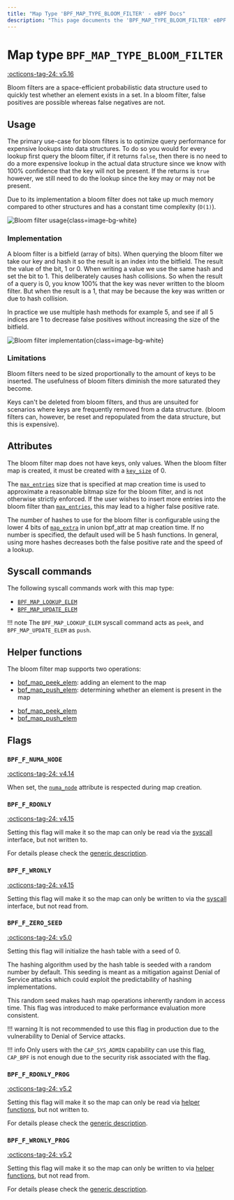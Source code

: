 ```yaml
---
title: "Map Type 'BPF_MAP_TYPE_BLOOM_FILTER' - eBPF Docs"
description: "This page documents the 'BPF_MAP_TYPE_BLOOM_FILTER' eBPF map type, including its defintion, usage, program types that can use it, and examples."
---
```

# Map type `BPF_MAP_TYPE_BLOOM_FILTER`

<!-- [FEATURE_TAG](BPF_MAP_TYPE_BLOOM_FILTER) -->
[:octicons-tag-24: v5.16](https://github.com/torvalds/linux/commit/9330986c03006ab1d33d243b7cfe598a7a3c1baa)
<!-- [/FEATURE_TAG] -->

Bloom filters are a space-efficient probabilistic data structure used to quickly test whether an element exists in a set. In a bloom filter, false positives are possible whereas false negatives are not.

## Usage

The primary use-case for bloom filters is to optimize query performance for expensive lookups into data structures. To do so you would for every lookup first query the bloom filter, if it returns `false`, then there is no need to do a more expensive lookup in the actual data structure since we know with 100% confidence that the key will not be present. If the returns is `true` however, we still need to do the lookup since the key may or may not be present.

Due to its implementation a bloom filter does not take up much memory compared to other structures and has a constant time complexity (`O(1)`).

![Bloom filter usage](../../assets/image/diagrams/bloom_filter/usage.svg){class=image-bg-white}

### Implementation

A bloom filter is a bitfield (array of bits). When querying the bloom filter we take our key and hash it so the result is an index into the bitfield. The result the value of the bit, 1 or 0. When writing a value we use the same hash and set the bit to 1. This deliberately causes hash collisions. So when the result of a query is 0, you know 100% that the key was never written to the bloom filter. But when the result is a 1, that may be because the key was written or due to hash collision.

In practice we use multiple hash methods for example 5, and see if all 5 indices are 1 to decrease false positives without increasing the size of the bitfield.

![Bloom filter implementation](../../assets/image/diagrams/bloom_filter/implementation.svg){class=image-bg-white}

### Limitations

Bloom filters need to be sized proportionally to the amount of keys to be inserted. The usefulness of bloom filters diminish the more saturated they become.

Keys can't be deleted from bloom filters, and thus are unsuited for scenarios where keys are frequently removed from a data structure. (bloom filters can, however, be reset and repopulated from the data structure, but this is expensive).

## Attributes

The bloom filter map does not have keys, only values. When the bloom filter map is created, it must be created with a [`key_size`](../syscall/BPF_MAP_CREATE.md#key_size) of 0.

The [`max_entries`](../syscall/BPF_MAP_CREATE.md#max_entries) size that is specified at map creation time is used to approximate a reasonable bitmap size for the bloom filter, and is not otherwise strictly enforced. If the user wishes to insert more entries into the bloom filter than [`max_entries`](../syscall/BPF_MAP_CREATE.md#max_entries), this may lead to a higher false positive rate.

The number of hashes to use for the bloom filter is configurable using the lower 4 bits of [`map_extra`](../syscall/BPF_MAP_CREATE.md#map_extra) in union bpf_attr at map creation time. If no number is specified, the default used will be 5 hash functions. In general, using more hashes decreases both the false positive rate and the speed of a lookup.

## Syscall commands

The following syscall commands work with this map type:

* [`BPF_MAP_LOOKUP_ELEM`](../syscall/BPF_MAP_LOOKUP_ELEM.md)
* [`BPF_MAP_UPDATE_ELEM`](../syscall/BPF_MAP_UPDATE_ELEM.md)

!!! note
    The `BPF_MAP_LOOKUP_ELEM` syscall command acts as `peek`, and `BPF_MAP_UPDATE_ELEM` as `push`.

## Helper functions

The bloom filter map supports two operations:

* [bpf_map_peek_elem](../helper-function/bpf_map_peek_elem.md): adding an element to the map
* [bpf_map_push_elem](../helper-function/bpf_map_push_elem.md): determining whether an element is present in the map

<!-- DO NOT EDIT MANUALLY -->
<!-- [MAP_HELPER_FUNC_REF] -->
 * [bpf_map_peek_elem](../helper-function/bpf_map_peek_elem.md)
 * [bpf_map_push_elem](../helper-function/bpf_map_push_elem.md)
<!-- [/MAP_HELPER_FUNC_REF] -->

## Flags


### `BPF_F_NUMA_NODE`

[:octicons-tag-24: v4.14](https://github.com/torvalds/linux/commit/96eabe7a40aa17e613cf3db2c742ee8b1fc764d0)

When set, the [`numa_node`](../syscall/BPF_MAP_CREATE.md#numa_node) attribute is respected during map creation.

### `BPF_F_RDONLY`

[:octicons-tag-24: v4.15](https://github.com/torvalds/linux/commit/6e71b04a82248ccf13a94b85cbc674a9fefe53f5)

Setting this flag will make it so the map can only be read via the [syscall](../syscall/index.md) interface, but not written to.

For details please check the [generic description](../syscall/BPF_MAP_CREATE.md#bpf_f_rdonly).

### `BPF_F_WRONLY`

[:octicons-tag-24: v4.15](https://github.com/torvalds/linux/commit/6e71b04a82248ccf13a94b85cbc674a9fefe53f5)

Setting this flag will make it so the map can only be written to via the [syscall](../syscall/index.md) interface, but not read from.

### `BPF_F_ZERO_SEED`

[:octicons-tag-24: v5.0](https://github.com/torvalds/linux/commit/96b3b6c9091d23289721350e32c63cc8749686be)

Setting this flag will initialize the hash table with a seed of 0.

The hashing algorithm used by the hash table is seeded with a random number by default. This seeding is meant as a mitigation against Denial of Service attacks which could exploit the predictability of hashing implementations.

This random seed makes hash map operations inherently random in access time. This flag was introduced to make performance evaluation more consistent.

!!! warning
    It is not recommended to use this flag in production due to the vulnerability to Denial of Service attacks.

!!! info
    Only users with the `CAP_SYS_ADMIN` capability can use this flag, `CAP_BPF` is not enough due to the security risk associated with the flag.

### `BPF_F_RDONLY_PROG`

[:octicons-tag-24: v5.2](https://github.com/torvalds/linux/commit/591fe9888d7809d9ee5c828020b6c6ae27c37229)

Setting this flag will make it so the map can only be read via [helper functions](../helper-function/index.md), but not written to.

For details please check the [generic description](../syscall/BPF_MAP_CREATE.md#bpf_f_rdonly_prog).

### `BPF_F_WRONLY_PROG`

[:octicons-tag-24: v5.2](https://github.com/torvalds/linux/commit/591fe9888d7809d9ee5c828020b6c6ae27c37229)

Setting this flag will make it so the map can only be written to via [helper functions](../helper-function/index.md), but not read from.

For details please check the [generic description](../syscall/BPF_MAP_CREATE.md#bpf_f_wronly_prog).
